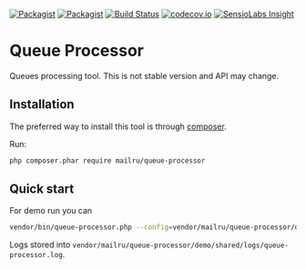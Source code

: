 [![Packagist](https://img.shields.io/packagist/l/mailru/queue-processor.svg?maxAge=2592000)](https://packagist.org/packages/mailru/queue-processor)
[![Packagist](https://img.shields.io/packagist/v/mailru/queue-processor.svg?maxAge=2592000)](https://packagist.org/packages/mailru/queue-processor)
[![Build Status](https://travis-ci.org/mailru/queue-processor.svg?branch=master)](https://travis-ci.org/mailru/queue-processor)
[![codecov.io](https://img.shields.io/codecov/c/github/mailru/queue-processor.svg?maxAge=2592000)](https://codecov.io/github/mailru/queue-processor?branch=master)
[![SensioLabs Insight](https://img.shields.io/sensiolabs/i/e2a071cd-783f-434e-a4ca-8e2f46613a37.svg?maxAge=2592000)](https://insight.sensiolabs.com/projects/e2a071cd-783f-434e-a4ca-8e2f46613a37)

# Queue Processor

Queues processing tool. This is not stable version and API may change.

## Installation

The preferred way to install this tool is through [composer](http://getcomposer.org/download/).

Run:

```sh
php composer.phar require mailru/queue-processor
```

## Quick start

For demo run you can

```sh
vendor/bin/queue-processor.php --config=vendor/mailru/queue-processor/demo/config/config.php
```

Logs stored into `vendor/mailru/queue-processor/demo/shared/logs/queue-processor.log`.
